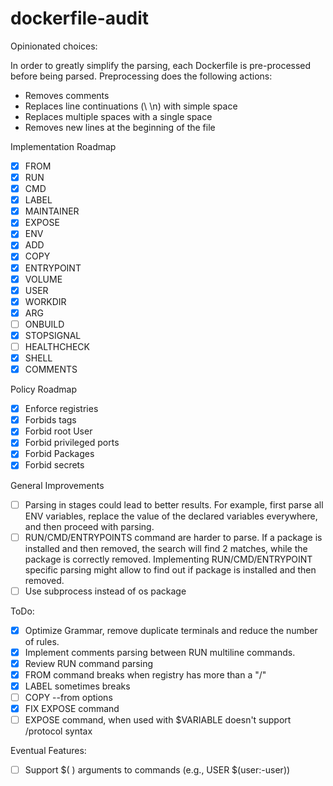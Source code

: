 # dockerfile-audit

Opinionated choices:

In order to greatly simplify the parsing, each Dockerfile is pre-processed before being parsed.
Preprocessing does the following actions:
* Removes comments
* Replaces line continuations (\ \n) with simple space
* Replaces multiple spaces with a single space
* Removes new lines at the beginning of the file

Implementation Roadmap

- [X] FROM
- [X] RUN
- [X] CMD
- [X] LABEL
- [X] MAINTAINER
- [X] EXPOSE
- [X] ENV
- [X] ADD
- [X] COPY
- [X] ENTRYPOINT
- [X] VOLUME
- [X] USER
- [X] WORKDIR
- [X] ARG
- [ ] ONBUILD
- [X] STOPSIGNAL
- [ ] HEALTHCHECK
- [X] SHELL
- [X] COMMENTS

Policy Roadmap

- [X] Enforce registries
- [X] Forbids tags
- [X] Forbid root User
- [X] Forbid privileged ports
- [X] Forbid Packages
- [X] Forbid secrets

General Improvements

- [ ] Parsing in stages could lead to better results. For example, first parse all ENV variables, replace
the value of the declared variables everywhere, and then proceed with parsing.
- [ ] RUN/CMD/ENTRYPOINTS command are harder to parse. If a package is installed and then removed, the search will
find 2 matches, while the package is correctly removed. Implementing RUN/CMD/ENTRYPOINT specific parsing might
allow to find out if package is installed and then removed.
- [ ] Use subprocess instead of os package

ToDo:

- [X] Optimize Grammar, remove duplicate terminals and reduce the number of rules.
- [X] Implement comments parsing between RUN multiline commands.
- [X] Review RUN command parsing
- [X] FROM command breaks when registry has more than a "/"
- [X] LABEL sometimes breaks
- [ ] COPY --from options
- [X] FIX EXPOSE command
- [ ] EXPOSE command, when used with $VARIABLE doesn't support /protocol syntax

Eventual Features:

- [ ] Support $( ) arguments to commands (e.g., USER $(user:-user))
